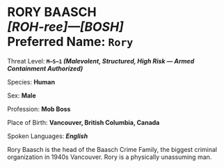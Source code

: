 # RORY BAASCH<br>*[ROH-ree]—[BOSH]*<br>Preferred Name: `Rory`

Threat Level: **`M—S—1` *(Malevolent, Structured, High Risk — Armed Containment Authorized)***

Species: **Human**

Sex: **Male**

Profession: **Mob Boss**

Place of Birth: **Vancouver, British Columbia, Canada**

Spoken Languages: ***English***

Rory Baasch is the head of the Baasch Crime Family, the biggest criminal organization in 1940s Vancouver. Rory is a physically unassuming man.